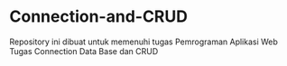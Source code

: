 # Connection-and-CRUD
Repository ini dibuat untuk memenuhi tugas Pemrograman Aplikasi Web Tugas Connection Data Base dan CRUD
